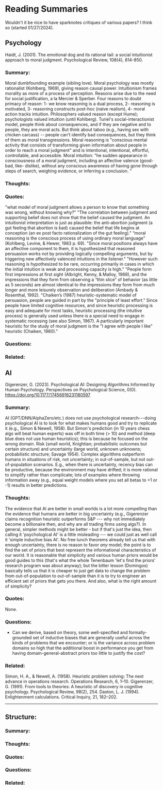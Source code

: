 # Reading Summaries
Wouldn't it be nice to have sparknotes critiques of various papers? I think so (started 01/27/2024).

## Psychology

Haidt, J. (2001). The emotional dog and its rational tail: a social intuitionist approach to moral judgment. Psychological Review, 108(4), 814-850.
### Summary:
Moral dumbfounding example (sibling love). Moral psychology was mostly rationalist (Kohlberg, 1969), giving reason causal power. Intuitionism frames morality as more of a process of perception. Reasons arise due to the need for social justification, a la Mercier & Sperber. Four reasons to doubt primacy of reason: 1- we know reasoning is a dual process, 2- reasoning is motivated, 3- reasoning constructs post-hoc (naive realism), 4- moral action tracks intuition. Philosophers valued reason (except Hume); psychologists valued intuition (until Kohlberg). Turiel's social-interactionist model, people think about consequences, and if they are negative and to people, they are moral acts. But think about taboo (e.g., having sex with chicken carcass) -- people can't identify bad consequences, but they think of them as moral transgressions. Moral reasoning is "conscious mental activity that consists of transforming given information about people in order to reach a moral judgment" and is intentional, intentional, effortful, controllable, and accessible. Moral intuition: "he sudden appearance in consciousness of a moral judgment, including an affective valence (good-bad, like- dislike), without any conscious awareness of having gone through steps of search, weighing evidence, or inferring a conclusion. " 

### Thoughts:

### Quotes:
"what model of moral judgment allows a person to know that something was wrong, without knowing why?"
"The correlation between judgment and supporting belief does not show that  the belief caused the judgment. An intuitionist interpretation is just as plausible: the anti-abortion judgment (a gut feeling that abortion is bad) caused the belief that life begins at conception (an ex post facto rationalization of the gut feeling)."
“moral reasoning is the conscious process of using ordinary moral language” (Kohlberg, Levine, & Hewer, 1983 p. 69).
"Since moral positions always have an affective component to them, it is hypothesized that reasoned persuasion works not by providing logically compelling arguments, but by  triggering new affectively valenced intuitions in the listener."
"However such reasoning is hypothesized to be rare, occurring primarily in cases in which the initial intuition is weak and processing capacity is high."
"People form first impressions at first sight (Albright, Kenny, & Malloy, 1988), and the impressions that they form  from observing a “thin slice” of behavior (as little as 5 seconds) are almost identical to the impressions they form from much longer and more leisurely observation and deliberation (Ambady & Rosenthal, 1992). 
"Chaiken’s (1987) heuristic-systematic model of persuasion, people are guided in part by the "principle of least effort." Since people have limited cognitive resources, and since  heuristic processing is easy and adequate for  most tasks, heuristic processing (the intuitive process) is generally used unless there is a special  need to engage in systematic   rocessing (see also  Simon, 1967). A particularly important heuristic for  the study of moral judgment is the "I agree with people I like" heuristic (Chaiken, 1980)."
### Questions:

### Related:


## AI

Gigerenzer, G. (2023). Psychological AI: Designing Algorithms Informed by Human Psychology. Perspectives on Psychological Science, 0(0). https://doi.org/10.1177/17456916231180597
### Summary:
AI (GPT/DNN/AlphaZero/etc.) does not use psychological research---doing psychological AI is to look for what makes humans good and try to replicate it (e.g., Simon & Newell, 1958). But Simon's prediction (in 10 years chess algs will beat human experts) was off in both time (> 10) and method (deep blue does not use human heuristics); this is because he focused on the wrong domain. Risk (small world, Knightian; probabilistic outcomes but certain structure) and uncertainty (large world, unknown unknowns; probabilistic structure; Savage 1954). Complex algorithms outperform humans in situations of risk, not uncertainty; in out-of-sample, but not out-of-population scenarios. E.g., when there is uncertainty, recency bias can be productive, because the environment may have drifted; it is more rational to simplify rather than complicate; lots of examples where throwing information away (e.g., equal weight models where you set all betas to +1 or -1) results in better predictions.  

### Thoughts:
The evidence that AI are better in small worlds  is a lot more compelling than the evidence that humans are better in big uncertainty (e.g., Gigerenzer claims recognition heuristic outperforms S&P --- why not immediately become a billionaire then, and why are all trading firms using algs?). In general, simpler methods might be better - but if that's just the idea, then calling it 'psychological AI' is a little misleading --- we could just as well call it 'simple inductive bias AI'. No free lunch theorems already tell us that with enough uncertainty, there is no reason to favor _any_ model; the point is to find the set of priors that best represent the informational characteristics of our world. It is reasonable that simplicity and various human priors would be good guides to this (that's what the whole Tenenbaum 'let's find the priors' research program was about anyway); but the bitter lesson (Domingos) basically tells us that it is cheaper to just get data to change the problem from out-of-population to out-of-sample than it is to try to engineer an efficient set of priors that gets you there. And also, what is the right amount of simplicity? 

### Quotes:
None.

### Questions:
- Can we derive, based on theory, some well-specified and formally-grounded set of inductive biases that are generally useful across the kinds of problems that we encounter; or is the variance across problem domains so high that the additional boost in performance you get from having domain-general-abstract priors too little to justify the cost?  

### Related:
Simon, H. A., & Newell, A. (1958). Heuristic problem solving: The next advance in operations research. Operations Research, 6, 1–10.
Gigerenzer, G. (1991). From tools to theories: A heuristic of discovery in cognitive psychology. Psychological Review, 98(2), 254.
Daston, L. J. (1994). Enlightenment calculations. Critical Inquiry, 21, 182–202.

---

## Structure:
### Summary:

### Thoughts:

### Quotes:

### Questions:

### Related:
